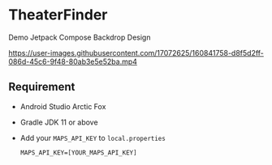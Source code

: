 # TheaterFinder
Demo Jetpack Compose Backdrop Design

https://user-images.githubusercontent.com/17072625/160841758-d8f5d2ff-086d-45c6-9f48-80ab3e5e52ba.mp4

## Requirement ##

- Android Studio Arctic Fox
- Gradle JDK 11 or above
- Add your `MAPS_API_KEY` to `local.properties`

  `MAPS_API_KEY=[YOUR_MAPS_API_KEY]`
